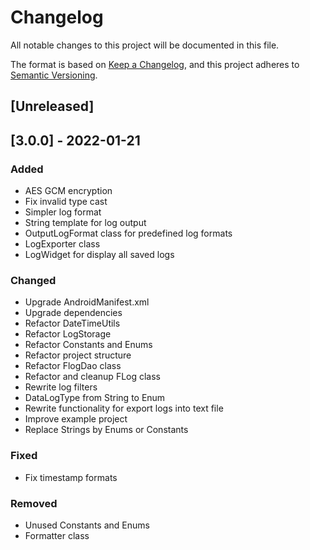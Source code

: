 # Changelog
All notable changes to this project will be documented in this file.

The format is based on [Keep a Changelog](https://keepachangelog.com/en/1.0.0/),
and this project adheres to [Semantic Versioning](https://semver.org/spec/v2.0.0.html).


## [Unreleased]



## [3.0.0] - 2022-01-21
### Added
- AES GCM encryption
- Fix invalid type cast
- Simpler log format
- String template for log output
- OutputLogFormat class for predefined log formats
- LogExporter class
- LogWidget for display all saved logs

### Changed
- Upgrade AndroidManifest.xml
- Upgrade dependencies
- Refactor DateTimeUtils
- Refactor LogStorage
- Refactor Constants and Enums
- Refactor project structure
- Refactor FlogDao class
- Refactor and cleanup FLog class
- Rewrite log filters
- DataLogType from String to Enum
- Rewrite functionality for export logs into text file
- Improve example project
- Replace Strings by Enums or Constants  

### Fixed
- Fix timestamp formats

### Removed
- Unused Constants and Enums
- Formatter class


